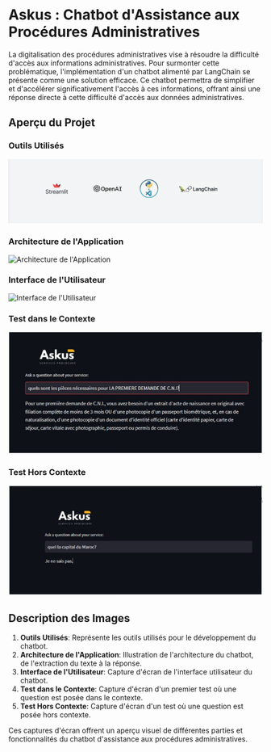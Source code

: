 # Askus : Chatbot d'Assistance aux Procédures Administratives

La digitalisation des procédures administratives vise à résoudre la difficulté d'accès aux informations administratives. Pour surmonter cette problématique, l'implémentation d'un chatbot alimenté par LangChain se présente comme une solution efficace. Ce chatbot permettra de simplifier et d'accélérer significativement l'accès à ces informations, offrant ainsi une réponse directe à cette difficulté d'accès aux données administratives.

## Aperçu du Projet

### Outils Utilisés
![Outils Utilisés](Assets/tools.PNG)

### Architecture de l'Application
![Architecture de l'Application](Assets/achitecture.PNG)

### Interface de l'Utilisateur
![Interface de l'Utilisateur](Assets/Interfac.PNG)

### Test dans le Contexte
![Test dans le Contexte](Assets/Test1.PNG)

### Test Hors Contexte
![Test Hors Contexte](Assets/Test2.PNG)

## Description des Images

1. **Outils Utilisés**: Représente les outils utilisés pour le développement du chatbot.
2. **Architecture de l'Application**: Illustration de l'architecture du chatbot, de l'extraction du texte à la réponse.
3. **Interface de l'Utilisateur**: Capture d'écran de l'interface utilisateur du chatbot.
4. **Test dans le Contexte**: Capture d'écran d'un premier test où une question est posée dans le contexte.
5. **Test Hors Contexte**: Capture d'écran d'un test où une question est posée hors contexte.

Ces captures d'écran offrent un aperçu visuel de différentes parties et fonctionnalités du chatbot d'assistance aux procédures administratives.
